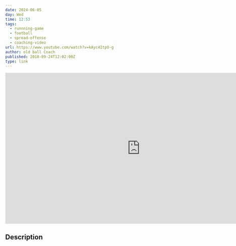 ```yaml
---
date: 2024-06-05
day: Wed
time: 12:53
tags:
  - runnning-game
  - football
  - spread-offense
  - coaching-video
url: https://www.youtube.com/watch?v=kAyc4ItpO-g
author: old ball Coach
published: 2018-09-24T12:02:00Z
type: link
---
```



<iframe width="854" height="480" src="https://www.youtube.com/embed/kAyc4ItpO-g" frameborder="0" allowfullscreen></iframe>

## Description
